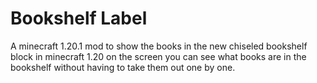 # Bookshelf  Label
A minecraft 1.20.1 mod to show the books in the new chiseled bookshelf block in minecraft 1.20 on the screen
you can see what books are in the bookshelf without having to take them out one by one.
